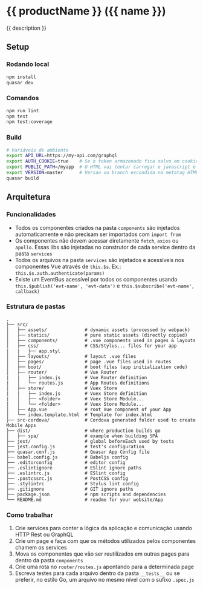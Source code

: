 # {{ productName }} ({{ name }})

{{ description }}

## Setup

### Rodando local
```bash
npm install
quasar dev
```

### Comandos
```bash
npm run lint
npm test
npm test:coverage
```

### Build

```sh
# Variáveis de ambiente
export API_URL=https://my-api.com/graphql
export AUTH_COOKIE=true    # Se o token armazenado fica salvo em cookie ou no localStorage
export PUBLIC_PATH=/myapp  # O HTML vai tentar carregar o javascript e CSS como /myapp/index.js 
export VERSION=master      # Versao ou branch escondida na metatag HTML
quasar build
```

## Arquitetura

### Funcionalidades

- Todos os componentes criados na pasta `components` são injetados automaticamente e não precisam ser importados com `import from`
- Os componentes não devem acessar diretamente `fetch`, `axios` ou `apollo`. Essas libs são injetadas no construtor de cada service dentro da pasta `services`
- Todos os arquivos na pasta `services` são injetados e acessíveis nos componentes Vue através de `this.$s`. Ex.: `this.$s.auth.authenticate(params)`
- Existe um EventBus acessível por todos os componentes usando `this.$publish('evt-name', 'evt-data')` e `this.$subscribe('evt-name', callback)`

### Estrutura de pastas

```
.
├── src/
│   ├── assets/              # dynamic assets (processed by webpack)
│   ├── statics/             # pure static assets (directly copied)
│   ├── components/          # .vue components used in pages & layouts
│   ├── css/                 # CSS/Stylus... files for your app
|   |   ├── app.styl
│   ├── layouts/             # layout .vue files
│   ├── pages/               # page .vue files used in routes
│   ├── boot/                # boot files (app initialization code)
│   ├── router/              # Vue Router
|   |   ├── index.js         # Vue Router definition
|   │   └── routes.js        # App Routes definitions
│   ├── store/               # Vuex Store
|   |   ├── index.js         # Vuex Store definition
|   │   ├── <folder>         # Vuex Store Module...
|   │   └── <folder>         # Vuex Store Module...
│   ├── App.vue              # root Vue component of your App
│   └── index.template.html  # Template for index.html
├── src-cordova/             # Cordova generated folder used to create Mobile Apps
├── dist/                    # where production builds go
│   ├── spa/                 # example when building SPA
├── jest/                    # global beforeEach used by tests
├── jest.config.js           # test's configuration
├── quasar.conf.js           # Quasar App Config file
├── babel.config.js          # Babeljs config
├── .editorconfig            # editor config
├── .eslintignore            # ESlint ignore paths
├── .eslintrc.js             # ESlint config
├── .postcssrc.js            # PostCSS config
├── .stylintrc               # Stylus lint config
├── .gitignore               # GIT ignore paths
├── package.json             # npm scripts and dependencies
└── README.md                # readme for your website/App
```

### Como trabalhar

1. Crie services para conter a lógica da aplicação e comunicação usando HTTP Rest ou GraphQL
2. Crie um page e faça com que os métodos utilizados pelos componentes chamem os services
3. Mova os componentes que vão ser reutilizados em outras pages para dentro da pasta `components`
4. Crie uma rota no `router/routes.js` apontando para a determinada page
5. Escreva testes para cada arquivo dentro da pasta `__tests__` ou se preferir, no estilo Go, um arquivo no mesmo nível com o sufixo `.spec.js`

